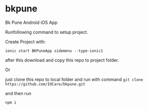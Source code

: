 # bkpune
Bk Pune Android iOS App

Runfollowing command to setup project.

Create Project with:

`ionic start BKPuneApp sidemenu --type-ionic1`

after this download and copy this repo to project folder.

Or 

just clone this repo to local folder and run
with command
`git clone https://github.com/IOCare/bkpune.git`

and then run

`npm i`

